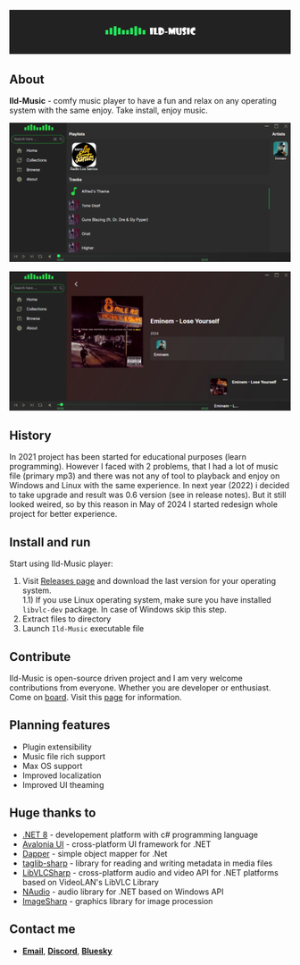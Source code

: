 ![](img/title.jpg)
## About
**Ild-Music** - comfy music player to have a fun and relax on any operating system with the same enjoy. Take install, enjoy music.




![](img/1.png)

![](img/2.png)


## History
In 2021 project has been started for educational purposes (learn programming). However I faced with 2 problems, that I had a lot of music file (primary mp3) and there was not any of tool to playback and enjoy on Windows and Linux with the same experience. In next year (2022) i decided to take upgrade and result was 0.6 version (see in release notes). But it still looked weired, so by this reason in May of 2024 I started redesign whole project for better experience.

## Install and run
Start using Ild-Music player:
  1)  Visit [Releases page](https://github.com/ggghosthat/Ild-Music/releases) and download the last version for your operating system.   
  1.1) If you use Linux operating system, make sure you have installed `libvlc-dev` package. In case of Windows skip this step.
  3)  Extract files to directory
  4)  Launch `Ild-Music` executable file

## Contribute
Ild-Music is open-source driven project and I am very welcome contributions from everyone. Whether you are developer or enthusiast.
Come on [board](https://discord.gg/dXqkwyyR). Visit this [page](https://github.com/ggghosthat/Ild-Music/blob/main/CONTRIBUTING.md) for information.

## Planning features
- Plugin extensibility
- Music file rich support
- Max OS support
- Improved localization
- Improved UI theaming

## Huge thanks to
- [.NET 8](https://github.com/dotnet) - developement platform with c# programming language
- [Avalonia UI](https://github.com/AvaloniaUI) - cross-platform UI framework for .NET
- [Dapper](https://github.com/DapperLib/Dapper) - simple object mapper for .Net
- [taglib-sharp](https://github.com/mono/taglib-sharp) - library for reading and writing metadata in media files
- [LibVLCSharp](https://github.com/videolan/libvlcsharp) - cross-platform audio and video API for .NET platforms based on VideoLAN's LibVLC Library
- [NAudio](https://github.com/naudio/NAudio) - audio library for .NET based on Windows API
- [ImageSharp](https://github.com/SixLabors/ImageSharp) - graphics library for image procession

## Contact me
- [**Email**](mailto:IldarKarachai@outlook.com), [**Discord**](https://discord.gg/dXqkwyyR), [**Bluesky**](https://bsky.app/profile/ggghosthat.bsky.social)
